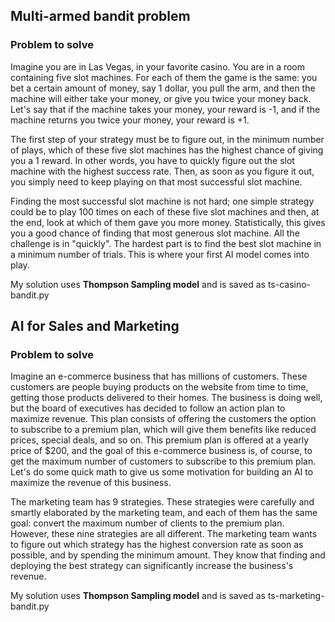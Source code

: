 ## Multi-armed bandit problem
### Problem to solve
Imagine you are in Las Vegas, in your favorite casino. You are in a room containing five slot machines. For each of them the game is the same: you bet a certain amount of money, say 1 dollar, you pull the arm, and then the machine will either take your money, or give you twice your money back. Let's say that if the machine takes your money, your reward is -1, and if the machine returns you twice your money, your reward is +1.

The first step of your strategy must be to figure out, in the minimum number of plays, which of these five slot machines has the highest chance of giving you a 1 reward. In other words, you have to quickly figure out the slot machine with the highest success rate. Then, as soon as you figure it out, you simply need to keep playing on that most successful slot machine.

Finding the most successful slot machine is not hard; one simple strategy could be to play 100 times on each of these five slot machines and then, at the end, look at which of them gave you more money. Statistically, this gives you a good chance of finding that most generous slot machine.
All the challenge is in "quickly". The hardest part is to find the best slot machine in a minimum number of trials. This is where your first AI model comes into play.

My solution uses **Thompson Sampling model** and is saved as ts-casino-bandit.py

## AI for Sales and Marketing
### Problem to solve
Imagine an e-commerce business that has millions of customers. These customers are people buying products on the website from time to time, getting those products delivered to their homes. The business is doing well, but the board of executives has decided to follow an action plan to maximize revenue.
This plan consists of offering the customers the option to subscribe to a premium plan, which will give them benefits like reduced prices, special deals, and so on. This premium plan is offered at a yearly price of $200, and the goal of this e-commerce business is, of course, to get the maximum number of customers to subscribe to this premium plan. Let's do some quick math to give us some motivation for building an AI to maximize the revenue of this business.

The marketing team has 9 strategies.  These strategies were carefully and smartly elaborated by the marketing team, and each of them has the same goal: convert the maximum number of clients to the premium plan. However, these nine strategies are all different. The marketing team wants to figure out which strategy has the highest conversion rate as soon as possible, and by spending the minimum amount. They know that finding and deploying the best strategy can significantly increase the business's revenue. 

My solution uses **Thompson Sampling model** and is saved as ts-marketing-bandit.py
